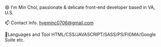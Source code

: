 😄 I'm Min Choi, passionate & delicate front-end developer based in VA, U.S.

📫 Contact Info.
    hyeminc0706@gmail.com

💬Languages and Tool
    HTML/CSS/JAVASCRIPT/SASS/PS/FIGMA/Google Suite etc.
